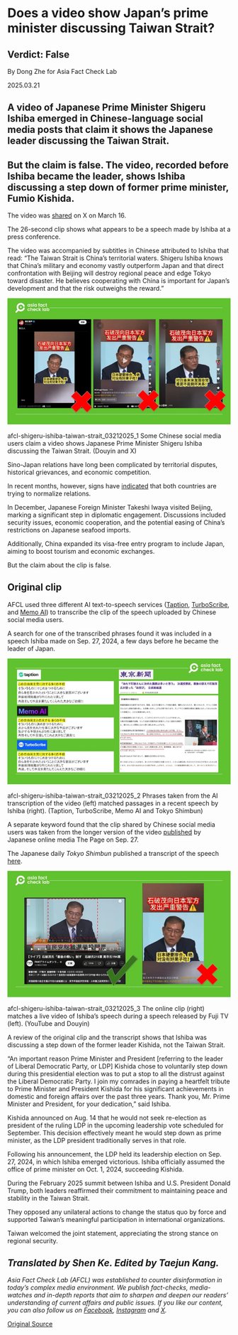 # Does a video show Japan’s prime minister discussing Taiwan Strait?

## Verdict: False

By Dong Zhe for Asia Fact Check Lab

2025.03.21

## A video of Japanese Prime Minister Shigeru Ishiba emerged in Chinese-language social media posts that claim it shows the Japanese leader discussing the Taiwan Strait.

## But the claim is false. The video, recorded before Ishiba became the leader, shows Ishiba discussing a step down of former prime minister, Fumio Kishida.

The video was [shared](https://x.com/szygls/status/1901055171205230825?s=46) on X on March 16.

The 26-second clip shows what appears to be a speech made by Ishiba at a press conference.

The video was accompanied by subtitles in Chinese attributed to Ishiba that read: “The Taiwan Strait is China’s territorial waters. Shigeru Ishiba knows that China’s military and economy vastly outperform Japan and that direct confrontation with Beijing will destroy regional peace and edge Tokyo toward disaster. He believes cooperating with China is important for Japan’s development and that the risk outweighs the reward.”

![Some Chinese social media users claim a video shows Japanese Prime Minister Shigeru Ishiba discussing the Taiwan Strait.](images/XIXGD2BXCVCNZD6BP6ASIJZXRI.jpg)

afcl-shigeru-ishiba-taiwan-strait\_03212025\_1 Some Chinese social media users claim a video shows Japanese Prime Minister Shigeru Ishiba discussing the Taiwan Strait. (Douyin and X)

Sino-Japan relations have long been complicated by territorial disputes, historical grievances, and economic competition.

In recent months, however, signs have [indicated](https://www.rfa.org/english/china/2025/02/12/china-buoy-japan-senkaku-diaoyu/) that both countries are trying to normalize relations.

In December, Japanese Foreign Minister Takeshi Iwaya visited Beijing, marking a significant step in diplomatic engagement. Discussions included security issues, economic cooperation, and the potential easing of China’s restrictions on Japanese seafood imports.

Additionally, China expanded its visa-free entry program to include Japan, aiming to boost tourism and economic exchanges.

But the claim about the clip is false.

## Original clip

AFCL used three different AI text-to-speech services ([Taption](https://www.taption.com/zh?advertiserId=f0e7jXwyreY9XZONHdeQtZd4mko1&platform=google9&gad_source=1&gclid=Cj0KCQjws-S-BhD2ARIsALssG0Z4C1aa5fgjAaxFfTt9RWMInC1q_IicIJCvmug67hM4H7b_fLaIUwQaAtOTEALw_wcB), [TurboScribe](https://turboscribe.ai/?ref=gad-self&gad_source=1&gclid=Cj0KCQjws-S-BhD2ARIsALssG0YUGek5UWZdzvbcLDFl8fLikGCyF1KSsX4dGFmOwDo5Kial_pr8OToaAkBEEALw_wcB), and [Memo AI](https://memo.ac/zh_tw/)) to transcribe the clip of the speech uploaded by Chinese social media users.

A search for one of the transcribed phrases found it was included in a speech Ishiba made on Sep. 27, 2024, a few days before he became the leader of Japan.

![Phrases taken from the AI transcription of the video (left) matched passages in a recent speech by Ishiba (right).](images/OQQ2FJBBZNGGFH6MV2ML4ZFBDI.jpg)

afcl-shigeru-ishiba-taiwan-strait\_03212025\_2 Phrases taken from the AI transcription of the video (left) matched passages in a recent speech by Ishiba (right). (Taption, TurboScribe, Memo AI and Tokyo Shimbun)

A separate keyword found that the clip shared by Chinese social media users was taken from the longer version of the video [published](https://www.youtube.com/watch?v=VwjPFLbZKWw&t=75s) by Japanese online media The Page on Sep. 27.

The Japanese daily *Tokyo Shimbun* published a transcript of the speech [here](https://www.tokyo-np.co.jp/article/356985).

![The online clip (right) matches a live video of Ishiba’s speech during a speech released by Fuji TV (left).](images/Q7AX62ZN3ZHA3EZRSQWH5DL53Y.jpg)

afcl-shigeru-ishiba-taiwan-strait\_03212025\_3 The online clip (right) matches a live video of Ishiba’s speech during a speech released by Fuji TV (left). (YouTube and Douyin)

A review of the original clip and the transcript shows that Ishiba was discussing a step down of the former leader Kishida, not the Taiwan Strait.

“An important reason Prime Minister and President [referring to the leader of Liberal Democratic Party, or LDP] Kishida chose to voluntarily step down during this presidential election was to put a stop to all the distrust against the Liberal Democratic Party. I join my comrades in paying a heartfelt tribute to Prime Minister and President Kishida for his significant achievements in domestic and foreign affairs over the past three years. Thank you, Mr. Prime Minister and President, for your dedication,” said Ishiba.

Kishida announced on Aug. 14 that he would not seek re-election as president of the ruling LDP in the upcoming leadership vote scheduled for September. This decision effectively meant he would step down as prime minister, as the LDP president traditionally serves in that role.

Following his announcement, the LDP held its leadership election on Sep. 27, 2024, in which Ishiba emerged victorious. Ishiba officially assumed the office of prime minister on Oct. 1, 2024, succeeding Kishida.

During the February 2025 summit between Ishiba and U.S. President Donald Trump, both leaders reaffirmed their commitment to maintaining peace and stability in the Taiwan Strait.

They opposed any unilateral actions to change the status quo by force and supported Taiwan’s meaningful participation in international organizations.

Taiwan welcomed the joint statement, appreciating the strong stance on regional security.

## *Translated by Shen Ke. Edited by Taejun Kang.*

*Asia Fact Check Lab (AFCL) was established to counter disinformation in today’s complex media environment. We publish fact-checks, media-watches and in-depth reports that aim to sharpen and deepen our readers’ understanding of current affairs and public issues. If you like our content, you can also follow us on* [*Facebook*](https://www.facebook.com/asiafactchecklabcn)*,* [*Instagram*](https://www.instagram.com/asiafactchecklab/) *and* [*X*](https://twitter.com/AFCL_eng)*.*



[Original Source](https://www.rfa.org/english/factcheck/2025/03/21/afcl-shigeru-ishiba-taiwan-straigt/)